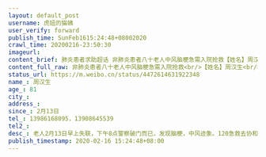 ```yaml
---
layout: default_post
username: 虎妞的猫姨
user_verify: forward
publish_time: SunFeb1615:24:48+08002020
crawl_time: 20200216-23:50:30
imageurl: 
content_brief: 肺炎患者求助超话 非肺炎患者八十老人中风脑梗急需入院抢救【姓名】周汉生【年龄】81【性别】男【病史】心颤【联系人】杨洋（在武汉），周虎（在美国）【联系方式】13986168095， 13908645539【住址】武汉市江汉区万松园路92-4号5单元8楼2室【患病时间】2月13日【病情描述】老人2月13日 ...全文
content_full_raw: 非肺炎患者八十老人中风脑梗急需入院抢救<br/>【姓名】周汉生<br/>【年龄】81<br/>【性别】男<br/>【病史】心颤<br/>【联系人】杨洋（在武汉），周虎（在美国）<br/>【联系方式】13986168095，13908645539<br/>【住址】武汉市江汉区万松园路92-4号5单元8楼2室<br/>【患病时间】2月13日<br/>【病情描述】<br/>老人2月13日早上失联，下午8点警察破门而已，发现脑梗，中风迹象。120急救去协和急诊科，急诊只有诊断脑梗，没有办法治疗，没有床位入院，药物也没有开。老人一直在家隔离没有下楼不是肺炎。现在急需医院救治！
status_url: https://m.weibo.cn/status/4472614631922348
name_: 周汉生
age_: 81
city_: 
address_: 
since_: 2月13日
tel_: 13986168095，13908645539
tel2_: 
desc_: 老人2月13日早上失联，下午8点警察破门而已，发现脑梗，中风迹象。120急救去协和急诊科，急诊只有诊断脑梗，没有办法治疗，没有床位入院，药物也没有开。老人一直在家隔离没有下楼不是肺炎。现在急需医院救治！
publish_timestamp: 2020-02-16 15:24:48+08:00
---
```

